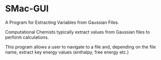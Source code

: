# SMac-GUI

A Program for Extracting Variables from Gaussian Files.

Computational Chemists typically extract values from Gaussian files to perform calculations.

This program allows a user to navigate to a file and, depending on the file name, extract key energy values (enthalpy, free energy etc.)
